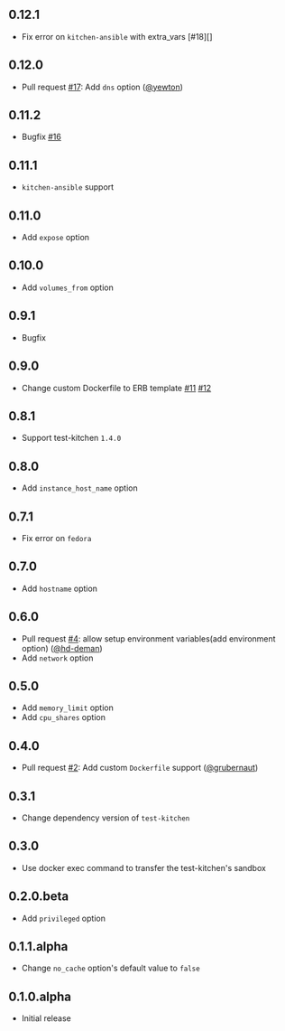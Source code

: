 ## 0.12.1

* Fix error on `kitchen-ansible` with extra_vars [#18][]

## 0.12.0

* Pull request [#17][]: Add `dns` option ([@yewton][])

## 0.11.2

* Bugfix [#16][]

## 0.11.1

* `kitchen-ansible` support

## 0.11.0

* Add `expose` option

## 0.10.0

* Add `volumes_from` option

## 0.9.1

* Bugfix

## 0.9.0

* Change custom Dockerfile to ERB template [#11][] [#12][]

## 0.8.1

* Support test-kitchen `1.4.0`

## 0.8.0

* Add `instance_host_name` option

## 0.7.1

* Fix error on `fedora`

## 0.7.0

* Add `hostname` option

## 0.6.0

* Pull request [#4][]: allow setup environment variables(add environment option) ([@hd-deman][])
* Add `network` option

## 0.5.0

* Add `memory_limit` option
* Add `cpu_shares` option

## 0.4.0

* Pull request [#2][]: Add custom `Dockerfile` support ([@grubernaut][])

## 0.3.1

* Change dependency version of `test-kitchen`

## 0.3.0

* Use docker exec command to transfer the test-kitchen's sandbox

## 0.2.0.beta

* Add `privileged` option

## 0.1.1.alpha

* Change `no_cache` option's default value to `false`

## 0.1.0.alpha

* Initial release

<!--- The following link definition list is generated by PimpMyChangelog --->
[#2]: https://github.com/marcy-terui/kitchen-docker_cli/issues/2
[#4]: https://github.com/marcy-terui/kitchen-docker_cli/issues/4
[#11]: https://github.com/marcy-terui/kitchen-docker_cli/issues/11
[#12]: https://github.com/marcy-terui/kitchen-docker_cli/issues/12
[#16]: https://github.com/marcy-terui/kitchen-docker_cli/issues/16
[#17]: https://github.com/marcy-terui/kitchen-docker_cli/issues/17
[@grubernaut]: https://github.com/grubernaut
[@hd-deman]: https://github.com/hd-deman
[@yewton]: https://github.com/yewton
